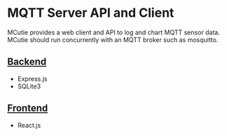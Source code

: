 # MQTT Server API and Client
MCutie provides a web client and API to log and chart MQTT sensor data.
MCutie should run concurrently with an MQTT broker such as mosquitto.

## [Backend](./backend/README.md)
* Express.js
* SQLite3

## [Frontend](./client/README.md)
* React.js